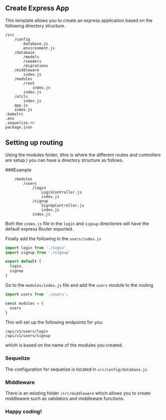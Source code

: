 ## Create Express App

This template allows you to create an express application based on the following directory structure.

```
/src
    /config
        database.js
        environment.js
    /database
        /models
        /seeders
        /migrations
    /middleware
        index.js
    /modules
        /root
            index.js
        index.js
    /utils
        index.js
    app.js
    index.js
.babelrc
.env
.sequelize.rc
package.json
```

## Setting up routing
Using the modules folder, (this is where the different routes and controllers are setup.) you can have a directory structure as follows.

###Example
```
    /modules
        /users
            /login
                LoginController.js
                index.js
            /signup
                SignUpController.js
                index.js
            index.js
```
Both the `index.js` file in the `login` and `signup` directories will have the default express Router exported.

Finally add the following in the `users/index.js`
```javascript
import login from './login'
import signup from './signup'

export default [
  login,
  signup
]
```

Go to the `modules/index.js` file and add the `users` module to the routing
```javascript
import users from './users';

const modules = {
  users
}
```

This will set up the following endpoints for you:

```
/api/v1/users/login
/api/v1/users/signup
```
which is based on the name of the modules you created.


### Sequelize
The configuration for sequelize is located in `src/config/database.js`

### Middleware
There is an existing folder `/src/middleware` which allows you to create middleware such as validators and middleware functions.

### Happy coding!
